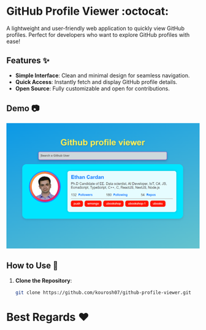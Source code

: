 # GitHub Profile Viewer :octocat:

A lightweight and user-friendly web application to quickly view GitHub profiles. Perfect for developers who want to explore GitHub profiles with ease!

## Features :sparkles:

- **Simple Interface**: Clean and minimal design for seamless navigation.
- **Quick Access**: Instantly fetch and display GitHub profile details.
- **Open Source**: Fully customizable and open for contributions.

## Demo :camera:

![Demo Screenshot](https://github.com/kourosh07/github-profile-viewer/blob/main/Screenshot%202024-10-17%20205823.png)

## How to Use :wrench:

1. **Clone the Repository**:
   ```bash
   git clone https://github.com/kourosh07/github-profile-viewer.git

## 

# Best Regards :heart:
